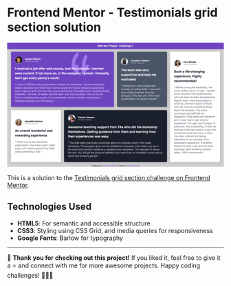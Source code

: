 # Frontend Mentor - Testimonials grid section solution

![Project Preview](./images/solution.png)

This is a solution to the [Testimonials grid section challenge on Frontend Mentor](https://www.frontendmentor.io/challenges/testimonials-grid-section-Nnw6J7Un7).

## Technologies Used

- **HTML5**: For semantic and accessible structure
- **CSS3**: Styling using CSS Grid, and media queries for responsiveness
- **Google Fonts**: Barlow for typography

---

🚀 **Thank you for checking out this project!** If you liked it, feel free to give it a ⭐ and connect with me for more awesome projects. Happy coding challenges! 👩🏽‍💻
